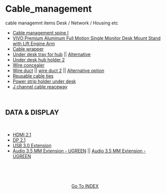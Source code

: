 # Cable_management
cable managemnt items Desk / Network / Housing etc


- [Cable management spine I](https://www.amazon.ca/gp/product/B0F1V78FRJ/ref=ox_sc_act_title_1?th=1)
- [VIVO Premium Aluminum Full Motion Single Monitor Desk Mount Stand with Lift Engine Arm](https://www.amazon.ca/gp/product/B07K6WM83H/ref=ox_sc_act_title_2?smid=AX105E1SOBX1B&psc=1)
- [Cable wrapper](https://www.amazon.ca/dp/B09K3CHHD6?ref_=ppx_hzsearch_conn_dt_b_fed_asin_title_3&th=1)
- [Under desk tray for hub](https://www.amazon.ca/dp/B0BPLRX32S?ref_=ppx_hzsearch_conn_dt_b_fed_asin_title_3&th=1) || [Alternative](https://www.amazon.ca/AEONS-Management-Organizer-Removable-Adjustable/dp/B0B1VBZMBQ?th=1)
- [Under desk hub holder 2](https://www.amazon.ca/Under-Desk-Cable-Management-Drill/dp/B0DGQ9PW2V/ref=pd_lpo_d_sccl_1/140-5475975-1980753?)
- [Wire concealer](https://www.amazon.ca/ZhiYo-Mounted-Paintable-Concealer-L15-7in/dp/B0BR821HXX/ref=sr_1_14?)
- [Wire duct](https://www.amazon.ca/Raceway-Management-Channel-Computers-Shelves/dp/B081GWZTB7/ref=sr_1_3_sspa?) || [wire duct 2](https://www.amazon.ca/ZhiYo-Management-Raceway-Electrically-Computer/dp/B0BXCRCWX8/ref=sr_1_2_sspa?th=1) || [Alternative option](https://www.amazon.ca/dp/B0DH21QYL2/ref=sspa_dk_detail_4?th=1)
- [Reusable cable ties](https://www.amazon.ca/Reusable-Newlan-Adjustable-Organizer-Management/dp/B081HH5X61/ref=pd_bxgy_d_sccl_1/140-5475975-1980753?)
- [Power strip holder under desk](https://www.amazon.ca/dp/B08N1HX647/ref=sspa_dk_detail_3?)
- [J channel cable reaceway](https://www.amazon.ca/dp/B07Q8QN5CB/ref=sspa_dk_detail_2?th=1)

</BR>

## DATA & DISPLAY 

</BR>

- [HDMI 2.1](https://www.amazon.ca/Silkland-48Gbps-Certified-Compatible-Blu-ray/dp/B0CQP2XNYR/ref=sr_1_1_sspa?)
- [DP 2.1](https://www.amazon.ca/Silkland-DisplayPort-Display-Compatible-FreeSync/dp/B0BCQ6FQ33/ref=sr_1_1_sspa?)
- [USB 3.0 Extension](https://www.amazon.ca/UGREEN-Extension-Braided-Transfer-Playstation/dp/B086ZJB2JN/ref=sr_1_3?th=1)
- [Audio 3.5 MM Extension - UGREEN](https://www.amazon.ca/UGREEN-Extension-Auxiliary-Headphone-Smartphones/dp/B00LM4ON2E/ref=sr_1_4?th=1) || [Audio 3.5 MM Extension - UGREEN](https://www.amazon.ca/Amazon-Basics-Female-Extension-Adapter/dp/B01CNAV2YW/ref=sr_1_5?)

<!-- 

- []()
- []()
- []()
- []()
- []()
- []()
- []()
- []()
- []()
- []()
- []()
- []()
- []()
- []()
- []()
- []()
- []()
- []()
- []()

-->
  


##

</br></br>

<p align="center"> 
<a href="https://github.com/Octavius-Dante/Mr.Index"> Go To INDEX</a>
</p>

##

</br></br></br>
